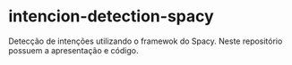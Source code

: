 # intencion-detection-spacy
Detecção de intenções utilizando o framewok do Spacy. Neste repositório possuem a apresentação e código.
